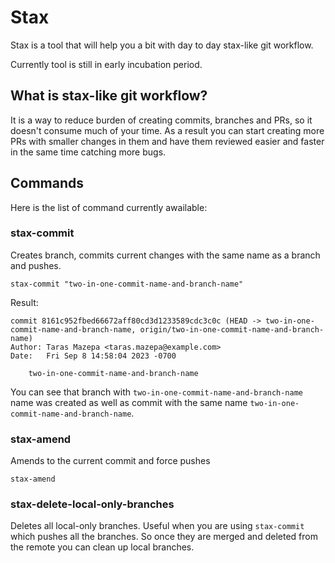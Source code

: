 # Stax

Stax is a tool that will help you a bit with day to day stax-like git workflow.

Currently tool is still in early incubation period.

## What is stax-like git workflow?

It is a way to reduce burden of creating commits, branches and PRs, so it doesn't consume much of your time. As a result you can start creating more PRs with smaller changes in them and have them reviewed easier and faster in the same time catching more bugs.

## Commands

Here is the list of command currently awailable:

### stax-commit
Creates branch, commits current changes with the same name as a branch and pushes.
```
stax-commit "two-in-one-commit-name-and-branch-name"
```
Result:
```
commit 8161c952fbed66672aff80cd3d1233589cdc3c0c (HEAD -> two-in-one-commit-name-and-branch-name, origin/two-in-one-commit-name-and-branch-name)
Author: Taras Mazepa <taras.mazepa@example.com>
Date:   Fri Sep 8 14:58:04 2023 -0700

    two-in-one-commit-name-and-branch-name

```
You can see that branch with `two-in-one-commit-name-and-branch-name` name was created as well as commit with the same name `two-in-one-commit-name-and-branch-name`. 

### stax-amend
Amends to the current commit and force pushes
```
stax-amend
```

### stax-delete-local-only-branches
Deletes all local-only branches. Useful when you are using `stax-commit` which pushes all the branches. So once they are merged and deleted from the remote you can clean up local branches.
